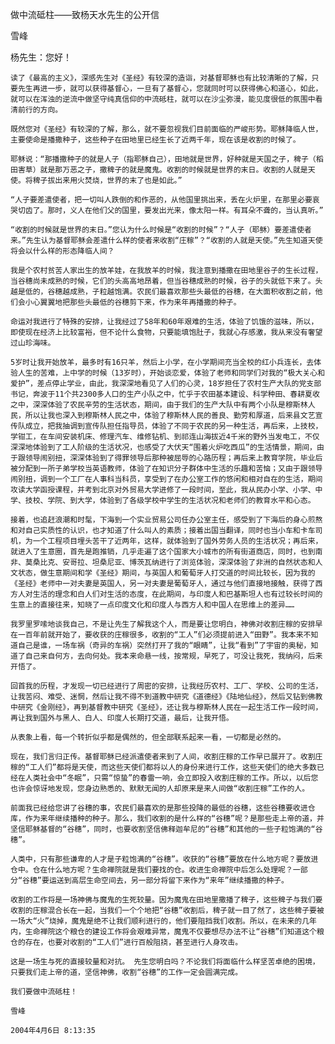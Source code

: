 做中流砥柱——致杨天水先生的公开信

雪峰


杨先生：您好！

    读了《最高的主义》，深感先生对《圣经》有较深的造诣，对基督耶稣也有比较清晰的了解，只要先生再进一步，就可以获得基督心，一旦有了基督心，您就同时可以获得佛心和道心，如此，就可以在浑浊的逆流中做坚守纯真信仰的中流砥柱，就可以在沙尘弥漫，能见度很低的氛围中看清前行的方向。

    既然您对《圣经》有较深的了解，那么，就不要忽视我们目前面临的严峻形势。耶稣降临人世，主要使命是播撒种子，这些种子在田地里已经生长了近两千年，现在该是收割的时候了。

    耶稣说：“那播撒种子的就是人子（指耶稣自己），田地就是世界，好种就是天国之子，稗子（稻田害草）就是那万恶之子，撒稗子的就是魔鬼。收割的时候就是世界的末日。收割的人就是天使。将稗子拔出来用火焚烧，世界的末了也是如此。”

    “人子要差遣使者，把一切叫人跌倒的和作恶的，从他国里挑出来，丢在火炉里，在那里必要哀哭切齿了。那时，义人在他们父的国里，要发出光来，像太阳一样。有耳朵不聋的，当认真听。”

    “收割的时候就是世界的末日。”您认为什么时候是“收割的时候”？“人子（耶稣）要差遣使者来。”先生认为基督耶稣会差遣什么样的使者来收割“庄稼”？“收割的人就是天使。”先生知道天使将会以什么样的形态降临人间？

    我是个农村贫苦人家出生的放羊娃，在我放羊的时候，我注意到播撒在田地里谷子的生长过程，当谷穗尚未成熟的时候，它们的头高高地昂着，但当谷穗成熟的时候，谷子的头就低下来了。头越是低的，谷穗越成熟，子粒越饱满。农民们最喜欢那些头最低的谷穗，在大面积收割之前，他们会小心翼翼地把那些头最低的谷穗剪下来，作为来年再播撒的种子。

    命运对我进行了特殊的安排，让我经过了58年和60年艰难的生活，体验了饥饿的滋味，所以，即使现在经济上比较富裕，但不论什么食物，只要能填饱肚子，我就心存感激，我从来没有奢望过山珍海味。

    5岁时让我开始放羊，最多时有16只羊，然后上小学，在小学期间充当全校的红小兵连长，去体验人生的苦难，上中学的时候（13岁时），开始谈恋爱，体验了老师和同学们对我的“极大关心和爱护”，差点停止学业，由此，我深深地看见了人们的心灵，18岁担任了农村生产大队的党支部书记，奔波于11个共2300多人口的生产小队之中，忙乎于农田基本建设、科学种田、春耕夏收之中，深深体验了农民辛劳的生活状态，期间，由于我们的生产大队中有两个小队是穆斯林人民，所以让我也深入到穆斯林人民之中，体验了穆斯林人民的善良、勤劳和厚道，后来县文艺宣传队成立，把我抽调到宣传队担任指导员，体验了不同于农民的另一种生活，再后来，上技校，学钳工，在车间安装机床、修理汽车、维修钻机、到祁连山海拔近4千米的野外当发电工，不仅深深地体验到了工人阶级的生活状况，也感受了大伏天“围着火炉吃西瓜”的生活情景，期间，由于跟领导闹别扭，深深体验到了得罪领导后那种被屈辱的心路历程；再后来上教育学院，毕业后被分配到一所子弟学校当英语教师，体验了在知识分子群体中生活的乐趣和苦恼；又由于跟领导闹别扭，调到一个工厂在人事科当科员，享受到了在办公室工作的悠闲和相对自在的生活，期间攻读大学函授课程，并考到北京对外贸易大学进修了一段时间，至此，我从民办小学、小学、中学、技校、学院、到大学，体验到了各级学校中学生的生活状况和老师们的教育水平和心态。

    接着，也追赶浪潮和时髦，下海到一个实业贸易公司任办公室主任，感受到了下海后的身心煎熬和对自己实质性的认识，也才知道了什么叫人的素质；接着出国当翻译，同时也当小车和卡车司机，为一个工程项目埋头苦干了近两年，这样，就体验到了国外劳务人员的生活状况；再后来，就进入了生意圈，首先是跑推销，几乎走遍了这个国家大小城市的所有街道商店，同时，也到南非、莫桑比克、安哥拉、坦桑尼亚、博茨瓦纳进行了浏览体验，深深体验了非洲的自然状态和人文状态，做生意期间和学《圣经》期间，与英国人和葡萄牙人打交道的时间比较长，因为我的《圣经》老师中一对夫妻是英国人，另一对夫妻是葡萄牙人，通过与他们直接地接触，获得了西方人对生活的理念和白人们对生活的态度，在此期间，与印度人和巴基斯坦人也有过较长时间的生意上的直接往来，知晓了一点印度文化和印度人与西方人和中国人在思维上的差异……  

    我罗里罗嗦地谈我自己，不是让先生了解我这个人，而是要让您明白，神佛对收割庄稼的安排早在一百年前就开始了，要收获的庄稼很多，收割的“工人”们必须提前进入“田野”。我本来不知道自己是谁，一场车祸（奇异的车祸）突然打开了我的“眼睛”，让我“看到”了宇宙的奥秘，知道了自己来自何方，去向何处。我本来命悬一线，按常规，早死了，可没让我死，我纳闷，后来开悟了。

    回首我的历程，才发现一切已经进行了周密的安排，让我经历农村、工厂、学校、公司的生活，让我苦闷、难受、迷惘，然后让我不得不到道教中研究《道德经》《陆地仙经》，然后又钻到佛教中研究《金刚经》，再到基督教中研究《圣经》，还让我与穆斯林人民在一起生活工作一段时间，再让我到国外与黑人、白人、印度人长期打交道，最后，让我开悟。

    从表象上看，每一个转折似乎都是偶然的，但全部联系起来一看，一切都是必然的。

    现在，我们言归正传。基督耶稣已经派遣使者来到了人间，收割庄稼的工作早已展开了。收割庄稼的“工人们”都将是天使，而这些天使们都将以人的身份来进行工作，这些天使们的绝大多数已经在人类社会中“冬眠”，只需“惊蛰”的春雷一响，会立即投入收割庄稼的工作。所以，以后您也许会惊讶地发现，您身边熟悉的、默默无闻的人却原来是来人间做“收割庄稼”工作的人。

    前面我已经给您讲了谷穗的事，农民们最喜欢的是那些投降的最低的谷穗，这些谷穗要收进仓库，作为来年继续播种的种子。那么，我们收割的是什么样的“谷穗”呢？是那些走上帝的道，并坚信耶稣基督的“谷穗”，同时，也要收割坚信佛释迦牟尼的“谷穗”和其他的一些子粒饱满的“谷穗”。

    人类中，只有那些谦卑的人才是子粒饱满的“谷穗”。收获的“谷穗”要放在什么地方呢？要放进仓中。仓在什么地方呢？生命禅院就是我们要找的仓。收进生命禅院中后怎么处理呢？一部分“谷穗”要运送到高层生命空间去，另一部分将留下来作为“来年”继续播撒的种子。

    收割的工作将是一场神佛与魔鬼的生死较量。因为魔鬼在田地里撒播了稗子，这些稗子与我们要收割的庄稼混合长在一起，当我们一个个地把“谷穗”收割后，稗子就一目了然了，这些稗子要被一场大“火”烧掉，魔鬼是绝不让我们顺利进行的，他们要阻挡我们收割。所以，在未来的几年内，生命禅院这个粮仓的建设工作将会艰难异常，魔鬼不仅要想尽办法不让“谷穗”们知道这个粮仓的存在，也要对收割的“工人们”进行百般阻挠，甚至进行人身攻击。

    这是一场生与死的直接较量和对抗。 先生您明白吗？不论我们将面临什么样坚苦卓绝的困境，只要我们走上帝的道，坚信神佛，收割“谷穗”的工作一定会圆满完成。

    我们要做中流砥柱！ 

    雪峰

    2004年4月6日 8:13:35



